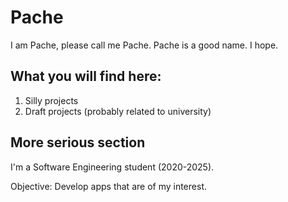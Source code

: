 # Pache

I am Pache, please call me Pache. Pache is a good name. I hope.

## What you will find here:

1. Silly projects
2. Draft projects (probably related to university)

## More serious section

I'm a Software Engineering student (2020-2025).

Objective: Develop apps that are of my interest.
